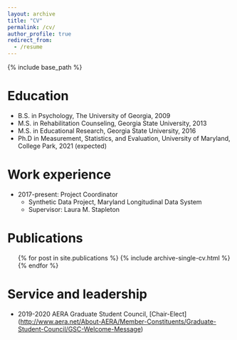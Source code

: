 ```yaml
---
layout: archive
title: "CV"
permalink: /cv/
author_profile: true
redirect_from:
  - /resume
---
```


{% include base_path %}

Education
======
* B.S. in Psychology, The University of Georgia, 2009
* M.S. in Rehabilitation Counseling, Georgia State University, 2013
* M.S. in Educational Research, Georgia State University, 2016
* Ph.D in Measurement, Statistics, and Evaluation, University of Maryland, College Park, 2021 (expected)

Work experience
======
* 2017-present: Project Coordinator
  * Synthetic Data Project, Maryland Longitudinal Data System
  * Supervisor: Laura M. Stapleton

Publications
======
  <ul>{% for post in site.publications %}
    {% include archive-single-cv.html %}
  {% endfor %}</ul>

<!---
Talks
======
  <ul>{% for post in site.talks %}
    {% include archive-single-talk-cv.html %}
  {% endfor %}</ul>
-->

<!--
Teaching
======
  <ul>{% for post in site.teaching %}
    {% include archive-single-cv.html %}
  {% endfor %}</ul> 
-->

Service and leadership
======
* 2019-2020 AERA Graduate Student Council, [Chair-Elect] (http://www.aera.net/About-AERA/Member-Constituents/Graduate-Student-Council/GSC-Welcome-Message)
